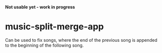 **Not usable yet - work in progress**

# music-split-merge-app

Can be used to fix songs, where the end of the previous song is appended to the beginning of the following song.

